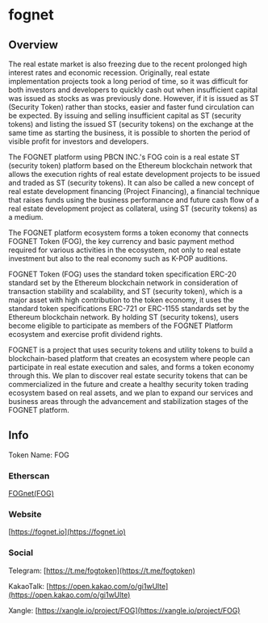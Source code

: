 # fognet

## Overview
The real estate market is also freezing due to the recent prolonged high interest rates and economic recession. Originally, real estate implementation projects took a long period of time, so it was difficult for both investors and developers to quickly cash out when insufficient capital was issued as stocks as was previously done. However, if it is issued as ST (Security Token) rather than stocks, easier and faster fund circulation can be expected. By issuing and selling insufficient capital as ST (security tokens) and listing the issued ST (security tokens) on the exchange at the same time as starting the business, it is possible to shorten the period of visible profit for investors and developers.

The FOGNET platform using PBCN INC.'s FOG coin is a real estate ST (security token) platform based on the Ethereum blockchain network that allows the execution rights of real estate development projects to be issued and traded as ST (security tokens). It can also be called a new concept of real estate development financing (Project Financing), a financial technique that raises funds using the business performance and future cash flow of a real estate development project as collateral, using ST (security tokens) as a medium.

The FOGNET platform ecosystem forms a token economy that connects FOGNET Token (FOG), the key currency and basic payment method required for various activities in the ecosystem, not only to real estate investment but also to the real economy such as K-POP auditions.

FOGNET Token (FOG) uses the standard token specification ERC-20 standard set by the Ethereum blockchain network in consideration of transaction stability and scalability, and ST (security token), which is a major asset with high contribution to the token economy, it uses the standard token specifications ERC-721 or ERC-1155 standards set by the Ethereum blockchain network. By holding ST (security tokens), users become eligible to participate as members of the FOGNET Platform ecosystem and exercise profit dividend rights.

FOGNET is a project that uses security tokens and utility tokens to build a blockchain-based platform that creates an ecosystem where people can participate in real estate execution and sales, and forms a token economy through this. We plan to discover real estate security tokens that can be commercialized in the future and create a healthy security token trading ecosystem based on real assets, and we plan to expand our services and business areas through the advancement and stabilization stages of the FOGNET platform.

## Info
Token Name: FOG

### Etherscan
[FOGnet(FOG)](https://etherscan.io/token/0x503cd987998824192578d0d7950148445667287c)

### Website
[https://fognet.io](https://fognet.io)

### Social
Telegram: [https://t.me/fogtoken](https://t.me/fogtoken)

KakaoTalk: [https://open.kakao.com/o/gi1wUlte](https://open.kakao.com/o/gi1wUlte)

Xangle: [https://xangle.io/project/FOG](https://xangle.io/project/FOG)


